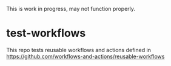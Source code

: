This is work in progress, may not function properly.
# test-workflows
This repo tests reusable workflows and actions defined in https://github.com/workflows-and-actions/reusable-workflows
